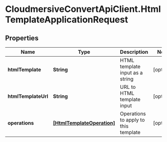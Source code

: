 # CloudmersiveConvertApiClient.HtmlTemplateApplicationRequest

## Properties
Name | Type | Description | Notes
------------ | ------------- | ------------- | -------------
**htmlTemplate** | **String** | HTML template input as a string | [optional] 
**htmlTemplateUrl** | **String** | URL to HTML template input | [optional] 
**operations** | [**[HtmlTemplateOperation]**](HtmlTemplateOperation.md) | Operations to apply to this template | [optional] 


